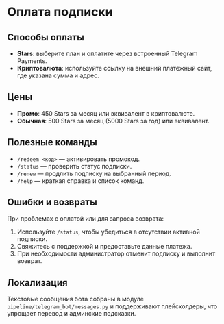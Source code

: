 # Оплата подписки

## Способы оплаты
- **Stars**: выберите план и оплатите через встроенный Telegram Payments.
- **Криптовалюта**: используйте ссылку на внешний платёжный сайт, где указана сумма и адрес.

## Цены
- **Промо**: 450 Stars за месяц или эквивалент в криптовалюте.
- **Обычная**: 500 Stars за месяц (5000 Stars за год) или эквивалент.

## Полезные команды
- `/redeem <код>` — активировать промокод.
- `/status` — проверить статус подписки.
- `/renew` — продлить подписку на выбранный период.
- `/help` — краткая справка и список команд.

## Ошибки и возвраты
При проблемах с оплатой или для запроса возврата:
1. Используйте `/status`, чтобы убедиться в отсутствии активной подписки.
2. Свяжитесь с поддержкой и предоставьте данные платежа.
3. При необходимости администратор отменит подписку и выполнит возврат.

## Локализация
Текстовые сообщения бота собраны в модуле `pipeline/telegram_bot/messages.py` и поддерживают плейсхолдеры, что упрощает перевод и админские подсказки.
